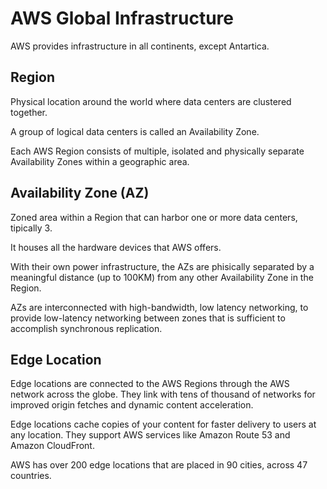 # AWS Global Infrastructure

AWS provides infrastructure in all continents, except Antartica.

## Region

Physical location around the world where data centers are clustered together.

A group of logical data centers is called an Availability Zone.

Each AWS Region consists of multiple, isolated and physically separate Availability Zones within a geographic area.

## Availability Zone (AZ)

Zoned area within a Region that can harbor one or more data centers, tipically 3.

It houses all the hardware devices that AWS offers.

With their own power infrastructure, the AZs are phisically separated by a meaningful distance (up to 100KM) from any other Availability Zone in the Region.

AZs are interconnected with high-bandwidth, low latency networking, to provide low-latency networking between zones that is sufficient to accomplish synchronous replication.

## Edge Location

Edge locations are connected to the AWS Regions through the AWS network across the globe. They link with tens of thousand of networks for improved origin fetches and dynamic content acceleration.

Edge locations cache copies of your content for faster delivery to users at any location. They support AWS services like Amazon Route 53 and Amazon CloudFront.

AWS has over 200 edge locations that are placed in 90 cities, across 47 countries.
